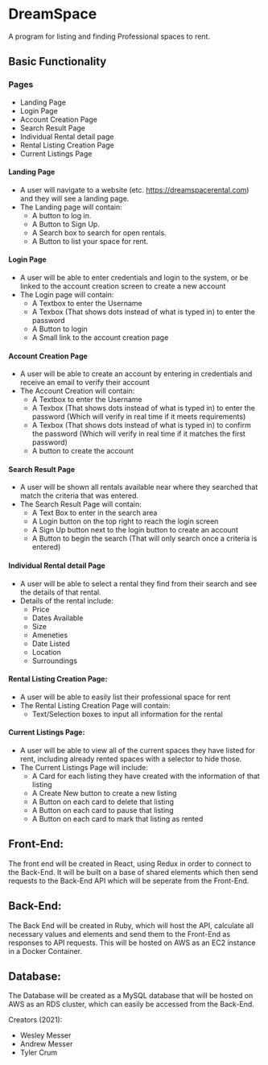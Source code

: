 # DreamSpace
A program for listing and finding Professional spaces to rent.

## Basic Functionality
  ### Pages
  * Landing Page
  * Login Page
  * Account Creation Page
  * Search Result Page
  * Individual Rental detail page
  * Rental Listing Creation Page
  * Current Listings Page

#### Landing Page
  * A user will navigate to a website (etc. https://dreamspacerental.com) and they will see a landing page.
  * The Landing page will contain:
    * A button to log in.
    * A Button to Sign Up.
    * A Search box to search for open rentals.
    * A Button to list your space for rent.

#### Login Page
  * A user will be able to enter credentials and login to the system, or be linked to the account creation screen to create a new account
  * The Login page will contain:
    * A Textbox to enter the Username
    * A Texbox (That shows dots instead of what is typed in) to enter the password
    * A Button to login
    * A Small link to the account creation page

#### Account Creation Page
  * A user will be able to create an account by entering in credentials and receive an email to verify their account
  * The Account Creation will contain:
    * A Textbox to enter the Username
    * A Texbox (That shows dots instead of what is typed in) to enter the password (Which will verify in real time if it meets requirements)
    * A Texbox (That shows dots instead of what is typed in) to confirm the password (Which will verify in real time if it matches the first password)
    * A button to create the account

#### Search Result Page
  * A user will be shown all rentals available near where they searched that match the criteria that was entered.
  * The Search Result Page will contain:
    * A Text Box to enter in the search area
    * A Login button on the top right to reach the login screen
    * A Sign Up button next to the login button to create an account
    * A Button to begin the search (That will only search once a criteria is entered)

#### Individual Rental detail Page
  * A user will be able to select a rental they find from their search and see the details of that rental.
  * Details of the rental include:
    * Price
    * Dates Available
    * Size
    * Ameneties
    * Date Listed
    * Location
    * Surroundings

#### Rental Listing Creation Page:
  * A user will be able to easily list their professional space for rent
  * The Rental Listing Creation Page will contain:
    * Text/Selection boxes to input all information for the rental

#### Current Listings Page:
  * A user will be able to view all of the current spaces they have listed for rent, including already rented spaces with a selector to hide those.
  * The Current Listings Page will include:
    * A Card for each listing they have created with the information of that listing
    * A Create New button to create a new listing
    * A Button on each card to delete that listing
    * A Button on each card to pause that listing
    * A Button on each card to mark that listing as rented

## Front-End:
  The front end will be created in React, using Redux in order to connect to the Back-End.  It will be built on a base of shared elements which then send requests to the Back-End API which will be seperate from the Front-End.

## Back-End:
  The Back End will be created in Ruby, which will host the API, calculate all necessary values and elements and send them to the Front-End as responses to API requests.  This will be hosted on AWS as an EC2 instance in a Docker Container.

## Database:
  The Database will be created as a MySQL database that will be hosted on AWS as an RDS cluster, which can easily be accessed from the Back-End.
  
Creators (2021):
  - Wesley Messer
  - Andrew Messer
  - Tyler Crum
